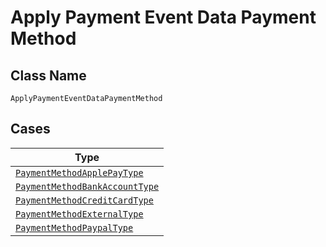 
# Apply Payment Event Data Payment Method

## Class Name

`ApplyPaymentEventDataPaymentMethod`

## Cases

| Type |
|  --- |
| [`PaymentMethodApplePayType`](../../../doc/models/payment-method-apple-pay-type.md) |
| [`PaymentMethodBankAccountType`](../../../doc/models/payment-method-bank-account-type.md) |
| [`PaymentMethodCreditCardType`](../../../doc/models/payment-method-credit-card-type.md) |
| [`PaymentMethodExternalType`](../../../doc/models/payment-method-external-type.md) |
| [`PaymentMethodPaypalType`](../../../doc/models/payment-method-paypal-type.md) |

